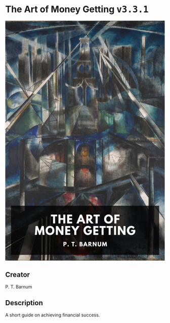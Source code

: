 
# The Art of Money Getting <kbd>v3.3.1</kbd>

<center>
  <img src="./cover-1024.jpg"/>
</center>

## Creator
P. T. Barnum

## Description
A short guide on achieving financial success.
